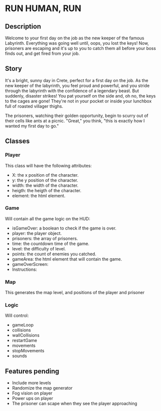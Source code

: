# RUN HUMAN, RUN

## Description

Welcome to your first day on the job as the new keeper of the famous Labyrinth. Everything was going well until, oops, you lost the keys! Now, prisoners are escaping and it's up to you to catch them all before your boss finds out, and get fired from your job.

## Story

It's a bright, sunny day in Crete, perfect for a first day on the job. As the new keeper of the labyrinth, you feel proud and powerful, and you stride through the labyrinth with the confidence of a legendary beast. But suddenly, disaster strikes! You pat yourself on the side and, oh no, the keys to the cages are gone! They're not in your pocket or inside your lunchbox full of roasted villager thighs.

The prisoners, watching their golden opportunity, begin to scurry out of their cells like ants at a picnic. "Great," you think, "this is exactly how I wanted my first day to go."

## Classes

### Player

This class will have the following attributes:

- X: the x position of the character.
- y: the y position of the character.
- width: the width of the character.
- heigth: the heigth of the character.
- element: the html element.

### Game

Will contain all the game logic on the HUD:

- isGameOver: a boolean to check if the game is over.
- player: the player object.
- prisoners: the array of prisoners.
- time: the countdown time of the game.
- level: the difficulty of level.
- points: the count of enemies you catched.
- gameArea: the html element that will contain the game.
- gameOverScreen:
- Instructions:

### Map

This generates the map level, and positions of the player and prisoner

### Logic

Will control:

- gameLoop
- collisions
- wallCollisions
- restartGame
- movements
- stopMovements
- sounds

## Features pending

- Include more levels
- Randomize the map generator
- Fog vision on player
- Power ups on player
- The prisoner can scape when they see the player approaching
